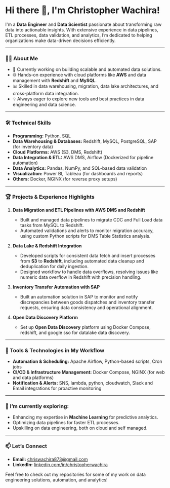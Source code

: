 # Hi there 👋, I'm Christopher Wachira!

I'm a **Data Engineer** and **Data Scientist** passionate about transforming raw data into actionable insights. With extensive experience in data pipelines, ETL processes, data validation, and analytics, I’m dedicated to helping organizations make data-driven decisions efficiently. 

---

### 👨‍💻 About Me
- 💼 Currently working on building scalable and automated data solutions.
- 🌐 Hands-on experience with cloud platforms like **AWS** and data management with **Redshift** and **MySQL**.
- 📊 Skilled in data warehousing, migration, data lake architectures, and cross-platform data integration.
- 💡 Always eager to explore new tools and best practices in data engineering and data science.

---

### 🛠️ Technical Skills
- **Programming:** Python, SQL
- **Data Warehousing & Databases:** Redshift, MySQL, PostgreSQL, SAP (for inventory data)
- **Cloud Platforms:** AWS (S3, DMS, Redshift)
- **Data Integration & ETL:** AWS DMS, Airflow (Dockerized for pipeline automation)
- **Data Analytics:** Pandas, NumPy, and SQL-based data validation
- **Visualization:** Power BI, Tableau (for dashboards and reports)
- **Others:** Docker, NGINX (for reverse proxy setups)

---

### 🏆 Projects & Experience Highlights
1. **Data Migration and ETL Pipelines with AWS DMS and Redshift**
   - Built and managed data pipelines to migrate CDC and Full Load data tasks from MySQL to Redshift.
   - Automated validations and alerts to monitor migration accuracy, using custom Python scripts for DMS Table Statistics analysis.

2. **Data Lake & Redshift Integration**
   - Developed scripts for consistent data fetch and insert processes from **S3** to **Redshift**, including automated data cleanup and deduplication for daily ingestion.
   - Designed workflow to handle data overflows, resolving issues like numeric data overflow in Redshift with precision handling.

3. **Inventory Transfer Automation with SAP**
   - Built an automation solution in SAP to monitor and notify discrepancies between goods dispatches and inventory transfer requests, ensuring data consistency and operational alignment.

4. **Open Data Discovery Platform**
   - Set up **Open Data Discovery** platform using Docker Compose, redshift, and google sso for datalake data discovery.

---

### 🔧 Tools & Technologies in My Workflow
- **Automation & Scheduling:** Apache Airflow, Python-based scripts, Cron jobs
- **CI/CD & Infrastructure Management:** Docker Compose, NGINX (for web and data platforms)
- **Notification & Alerts:** SNS, lambda, python, cloudwatch, Slack and Email integrations for proactive monitoring

---

### 🌱 I’m currently exploring:
- Enhancing my expertise in **Machine Learning** for predictive analytics.
- Optimizing data pipelines for faster ETL processes.
- Upskilling on data engineering, both on cloud and self managed.

---

### 📫 Let’s Connect
- **Email:** [chriswachira873@gmail.com](mailto:christopher.wachira@cellulant.io)
- **LinkedIn:** [linkedin.com/in/christopherwachira](https://www.linkedin.com/in/christopher-wachira-7bb9b11b1/)

Feel free to check out my repositories for some of my work on data engineering solutions, automation, and analytics!
